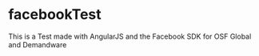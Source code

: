# facebookTest
This is a Test made with AngularJS and the Facebook SDK for OSF Global and Demandware
